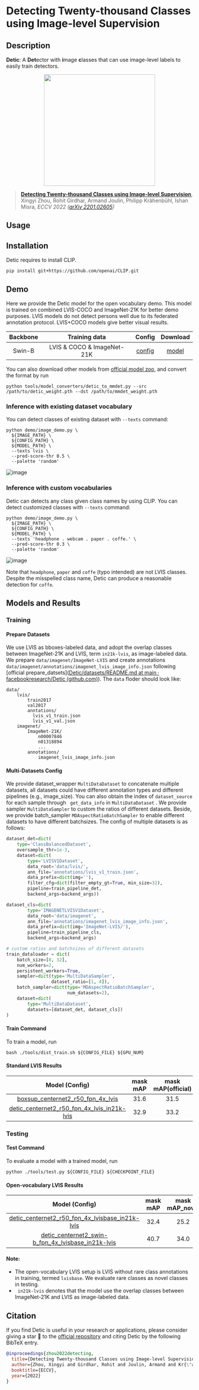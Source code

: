 # Detecting Twenty-thousand Classes using Image-level Supervision

## Description

**Detic**: A **Det**ector with **i**mage **c**lasses that can use image-level labels to easily train detectors.

<p align="center"> <img src='https://github.com/facebookresearch/Detic/blob/main/docs/teaser.jpeg?raw=true' align="center" height="300px"> </p>

> [**Detecting Twenty-thousand Classes using Image-level Supervision**](http://arxiv.org/abs/2201.02605),
> Xingyi Zhou, Rohit Girdhar, Armand Joulin, Philipp Krähenbühl, Ishan Misra,
> *ECCV 2022 ([arXiv 2201.02605](http://arxiv.org/abs/2201.02605))*

## Usage

<!-- For a typical model, this section should contain the commands for training and testing. You are also suggested to dump your environment specification to env.yml by `conda env export > env.yml`. -->

## Installation

Detic requires to install CLIP.

```shell
pip install git+https://github.com/openai/CLIP.git
```

## Demo

Here we provide the Detic model for the open vocabulary demo.  This model is trained on combined LVIS-COCO and ImageNet-21K for better demo purposes. LVIS models do not detect persons well due to its federated annotation protocol. LVIS+COCO models give better visual results.

| Backbone |         Training data          |                                Config                                 |                                                                                      Download                                                                                      |
| :------: | :----------------------------: | :-------------------------------------------------------------------: | :--------------------------------------------------------------------------------------------------------------------------------------------------------------------------------: |
|  Swin-B  | LVIS  &  COCO  &  ImageNet-21K | [config](./configs/detic_centernet2_swin-b_fpn_4x_lvis_coco_in21k.py) | [model](https://download.openmmlab.com/mmdetection/v3.0/detic/detic_centernet2_swin-b_fpn_4x_lvis-coco-in21k/detic_centernet2_swin-b_fpn_4x_lvis-coco-in21k_20230120-0d301978.pth) |

You can also download other models from  [official model zoo](https://github.com/facebookresearch/Detic/blob/main/docs/MODEL_ZOO.md), and convert the format by run

```shell
python tools/model_converters/detic_to_mmdet.py --src /path/to/detic_weight.pth --dst /path/to/mmdet_weight.pth
```

### Inference with existing dataset vocabulary

You can detect classes of existing dataset  with `--texts` command:

```shell
python demo/image_demo.py \
  ${IMAGE_PATH} \
  ${CONFIG_PATH} \
  ${MODEL_PATH} \
  --texts lvis \
  --pred-score-thr 0.5 \
  --palette 'random'
```

![image](https://user-images.githubusercontent.com/12907710/213624759-f0a2ba0c-0f5c-4424-a350-5ba5349e5842.png)

### Inference with custom vocabularies

Detic can detects any class given class names by using CLIP. You can detect customized classes with `--texts` command:

```shell
python demo/image_demo.py \
  ${IMAGE_PATH} \
  ${CONFIG_PATH} \
  ${MODEL_PATH} \
  --texts 'headphone . webcam . paper . coffe.' \
  --pred-score-thr 0.3 \
  --palette 'random'
```

![image](https://user-images.githubusercontent.com/12907710/213624637-e9e8a313-9821-4782-a18a-4408c876852b.png)

Note that `headphone`, `paper` and `coffe` (typo intended) are not LVIS classes. Despite the misspelled class name, Detic can produce a reasonable detection for `coffe`.

## Models and Results

### Training

#### Prepare Datasets

We use LVIS as bboxes-labeled data, and adopt the overlap classes between ImageNet-21K and LVIS, term `in21k-lvis`, as image-labeled data.  We prepare `data/imagenet/ImageNet-LVIS`  and create annotations `data/imagenet/annotations/imagenet_lvis_image_info.json` following \[official prepare_datsets\]([Detic/datasets/README.md at main · facebookresearch/Detic (github.com)](https://github.com/facebookresearch/Detic/blob/main/datasets/README.md)). The `data` floder should look like:

```
data/
    lvis/
        train2017
        val2017
        anntations/
          lvis_v1_train.json
          lvis_v1_val.json
    imagenet/
        ImageNet-21K/
            n00007846
            n01318894
            ...
        annotations/
            imagenet_lvis_image_info.json
```

#### Multi-Datasets Config

We provide dataset_wrapper `MultiDataDataset` to concatenate multiple datasets, all datasets could have different annotation types and different pipelines (e.g., image_size). You can also obtain the index of `dataset_source` for each sample through ` get_data_info` in  `MultiDataDataset` . We provide sampler `MultiDataSampler` to custom the ratios of different datasets. Beside, we provide batch_sampler `MDAspectRatioBatchSampler` to enable different datasets to have different batchsizes.  The config of multiple datasets is as follows:

```python
dataset_det=dict(
    type='ClassBalancedDataset',
    oversample_thr=1e-3,
    dataset=dict(
        type='LVISV1Dataset',
        data_root='data/lvis/',
        ann_file='annotations/lvis_v1_train.json',
        data_prefix=dict(img=''),
        filter_cfg=dict(filter_empty_gt=True, min_size=32),
        pipeline=train_pipeline_det,
        backend_args=backend_args))

dataset_cls=dict(
        type='IMAGENETLVISV1Dataset',
        data_root='data/imagenet',
        ann_file='annotations/imagenet_lvis_image_info.json',
        data_prefix=dict(img='ImageNet-LVIS/'),
        pipeline=train_pipeline_cls,
        backend_args=backend_args)

# custom ratios and batchsizes of different datasets
train_dataloader = dict(
    batch_size=[8, 32],
    num_workers=2,
    persistent_workers=True,
    sampler=dict(type='MultiDataSampler',
                 dataset_ratio=[1, 4]),
    batch_sampler=dict(type='MDAspectRatioBatchSampler',
                       num_datasets=2),
    dataset=dict(
        type='MultiDataDataset',
        datasets=[dataset_det, dataset_cls])
)
```

#### Train Command

To train a model, run

```shell
bash ./tools/dist_train.sh ${CONFIG_FILE} ${GPU_NUM}
```

#### Standard LVIS Results

|                                             Model (Config)                                              | mask mAP | mask mAP(official) | mask mAP_rare | mask mAP_rare(officical) | Download |
| :-----------------------------------------------------------------------------------------------------: | :------: | :----------------: | :-----------: | :----------------------: | :------: |
|           [boxsup_centernet2_r50_fpn_4x_lvis](./configs/boxsup_centernet2_r50_fpn_4x_lvis.py)           |   31.6   |        31.5        |     26.7      |           25.6           |          |
| [detic_centernet2_r50_fpn_4x_lvis_in21k-lvis](./configs/detic_centernet2_r50_fpn_4x_lvis_in21k-lvis.py) |   32.9   |        33.2        |     30.9      |           29.7           |          |

### Testing

#### Test Command

To evaluate a model with a trained model, run

```shell
python ./tools/test.py ${CONFIG_FILE} ${CHECKPOINT_FILE}
```

#### Open-vocabulary LVIS Results

|                                                    Model (Config)                                                     | mask mAP | mask mAP_novel |
| :-------------------------------------------------------------------------------------------------------------------: | :------: | :------------: |
|    [detic_centernet2_r50_fpn_4x_lvisbase_in21k-lvis](./configs/detic_centernet2_r50_fpn_4x_lvisbase_in21k-lvis.py)    |   32.4   |      25.2      |
| [detic_centernet2_swin-b_fpn_4x_lvisbase_in21k-lvis](./configs/detic_centernet2_swin-b_fpn_4x_lvisbase_in21k-lvis.py) |   40.7   |      34.0      |

#### Note:

- The open-vocabulary LVIS setup is LVIS without rare class annotations in training, termed `lvisbase`. We evaluate rare classes as novel classes in testing.
- ` in21k-lvis` denotes that the model use the overlap classes between ImageNet-21K and LVIS as image-labeled data.

## Citation

If you find Detic is useful in your research or applications, please consider giving a star 🌟 to the [official repository](https://github.com/facebookresearch/Detic) and citing Detic by the following BibTeX entry.

```BibTeX
@inproceedings{zhou2022detecting,
  title={Detecting Twenty-thousand Classes using Image-level Supervision},
  author={Zhou, Xingyi and Girdhar, Rohit and Joulin, Armand and Kr{\"a}henb{\"u}hl, Philipp and Misra, Ishan},
  booktitle={ECCV},
  year={2022}
}
```
